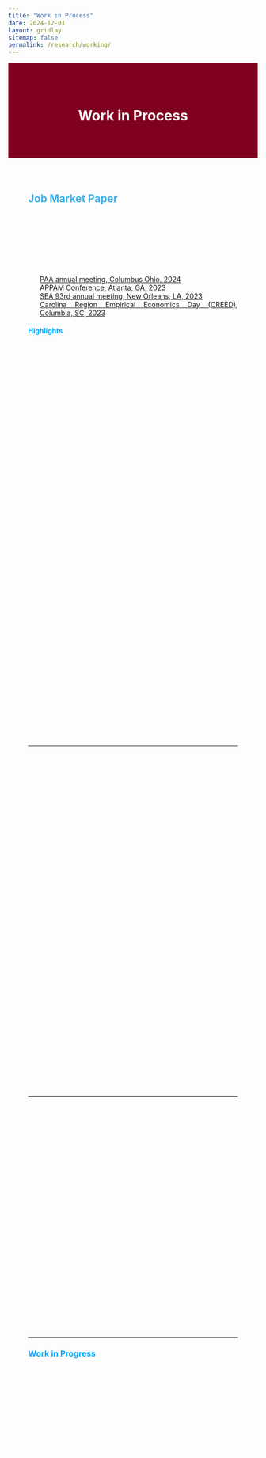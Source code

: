 ```yaml
---
title: "Work in Process"
date: 2024-12-01
layout: gridlay
sitemap: false
permalink: /research/working/
---
```


<div style="background-color: #800020; padding: 50px; color: white; text-align: center;">
  <h1>Work in Process</h1>
</div>

  
<div style="padding: 40px; color: white;text-align: justify;">

## <span style="color: #3cb1e7;">Job Market Paper</span>

### <span style="font-weight: bold;">Diversity and Retention: How Workplace Equity Impact Teacher Attrition and Satisfaction</span>
Working Paper | With Tran, H. 

**This paper has been presented at:**

- [PAA annual meeting, Columbus Ohio, 2024](https://www.populationassociation.org/paa2024/home) 
- [APPAM Conference, Atlanta, GA, 2023](https://www.appam.org/events/2023-fall-research-conference/) 
- [SEA 93rd annual meeting, New Orleans, LA, 2023](https://southerneconomic.org/) 
- [Carolina Region Empirical Economics Day (CREED), Columbia, SC, 2023](#)

#### <span style="color: #00aaff;">Highlights</span>

This study explores the impact of anti-discrimination policies on job satisfaction and retention of teachers, shedding light on their crucial role in fostering diversity and inclusion within education systems.

#### Key questions addressed:

- Do these policies influence teacher retention?
- How do they influence teacher satisfaction?
- Do they affect novice and experienced teachers differently?
- What are the variations across public and private schools, gender, race, and age of teachers?

This study examines the effects of state-legislated LGBT anti-discrimination policies on teacher turnover and job satisfaction. We utilize a nationally representative data and an extended difference-in-differences design -- Two-way Mundlak method. The results demonstrate that such policies significantly reduce turnover and increase job satisfaction. Accounting for the potential factors affecting the adoption of these policies and using an instrumental variable method, we show the robustness of the results. The analysis reveals varying effects across different teacher demographic subgroups, experience levels, school sectors, and types of policies, underscoring the importance of targeted interventions to foster inclusive environments. These findings have implications for policymakers, educational institutions, and advocates of LGBT rights.

- Sexual Orientation-based policies significantly diminish turnover tendencies (roughly 5 percentage points ~ 135,000 teachers out of 480,000 moving teachers)
- Gender Identity-based policies significantly diminish turnover tendencies (roughly 2.2 ppt ~ 60,000 teachers out of 480,000 moving teachers)
- State employee protection based on their sexual orientation is insignificant probably because two reverse mechanisms cancel out the effect (marginal discriminator vs. diversity advocates)
- The effect of Sexual Orientation (SO) based policies > the effect of Gender Indentity (GI) based policies – potentially because of different social tolerance towards LGB people compared to Transgender people; or diminishing effect of different policies
- Satisfaction increases in states enforcing SO and GI policies
- Novice, female, non-white, young teachers, and private schools benefit more and experience larger effect  



---

#### <span style="font-weight: bold;">Kept at the Margins: Why Do Rural Teacher Staffing Challenges Exist? Why Do They Persist?</span>
Working Paper | With Tran, H. and Smith, D.

##### Abstract:

The purpose of this paper is to show how rural teacher staffing challenges are systemically perpetuated by both geographic factors and systemic underinvestment in rural schools. The study is focused on a case from South Carolina's most rural and impoverished districts involved in the "Abbeville vs. South Carolina" school funding lawsuit. Initiated in 1993, the Abbeville lawsuit aimed to redress school funding equity and adequacy. These districts secured a partial court victory in 2005 and another in 2014. Yet, by 2017, the lawsuit was dismissed. Critics decry the sustained underfunding and systemic disadvantages for these districts, while the state emphasizes the many improvements since the lawsuit's start. We aim to understand staffing challenges in rural contexts through interviews with district leadership, teachers, and principals (n=17). The study examines the role of rural school funding underinvestment in perpetuating these challenges using an event study of funding changes after the only financial ruling for the plaintiff districts in the lawsuit. Then, we investigate the impact and effectiveness of state interventions against the backdrop of continued underinvestment utilizing the Rural Recruitment Initiatives (RRI) program. The results of the event study of the effect of court case on narrowing the revenue gap between the plaintiff and non-plaintiff districts indicate that plaintiff districts have consistently statistically and practically significantly lower revenue than their non-plaintiff counterparts, with this effect increasing over time. We also show that an additional $10,000 disbursement is associated with 0.06% less teacher turnover in the eligible districts. In an average district with over $109,000 disbursement, the turnover decreases by 0.65% (about 2.9 teachers in an average district with 445 teachers). In short, our study addresses why the problem of rural teacher shortages exists and why the problem persists. 

---

#### <span style="font-weight: bold;">How Two Giant Marketplace Lenders Shape Banks' Unsecured Personal Loan Prices!</span>
Working Paper | With Mahyar Ebrahimitorki

**This paper has been presented at:**

- SEA 92nd annual meeting, Fort Lauderdale, FL, 2022
- WEAI 98th annual conference, San Diego, CA, 2023 (Online)

The behavior of participants in a market is considerably affected by new firm entries and the introduction of new (and sometimes differentiated) products. In this paper, we examine how encroaching marketplace (MP) lenders would impact the traditional banks' loan pricing in the unsecured consumer loan market. Filling this void in the literature is important because low-cost financing of individual expenditures by MP lenders can contribute to stimulating consumption from households and affect the real economy. A difference in differences (DID) model with an endogenous entry is used to elucidate the main goal of this study. To address the endogeneity of entry, I define two instrumental variables (IV) and estimate an IV-DID model. According to the increased demand scenario and “service agglomeration”, heterogeneous lending firms cause an increasing pricing response to the entry. Additionally, banks, distinguished by their sizes, have heterogenous pricing responses to the entry.

---

### <span style="color: #00aaff;">Work in Progress</span>

- The Effect of Performance Bonuses Paid to the Teachers on the Teacher Turnover and Student Outcomes
- Money or Love: Student Loans and Post-Graduation Work Outcomes
- Financial Literacy and Job Choices
- Discrimination perception across careers
- How two giant FinTech lenders shape banks' unsecured personal loan prices!
- Are borrowers happier while FinTech lenders break the “Tyranny of Distance”?

</div>
